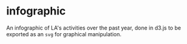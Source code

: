 # infographic
An infographic of LA's activities over the past year, done in d3.js to be exported as an `svg` for graphical manipulation.
